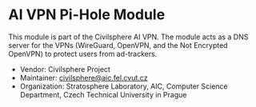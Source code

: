# AI VPN Pi-Hole Module

This module is part of the Civilsphere AI VPN. The module acts as a DNS server for the VPNs (WireGuard, OpenVPN, and the Not Encrypted OpenVPN) to protect users from ad-trackers. 

- Vendor: Civilsphere Project
- Maintainer: civilsphere@aic.fel.cvut.cz
- Organization: Stratosphere Laboratory, AIC, Computer Science Department, Czech Technical University in Prague
